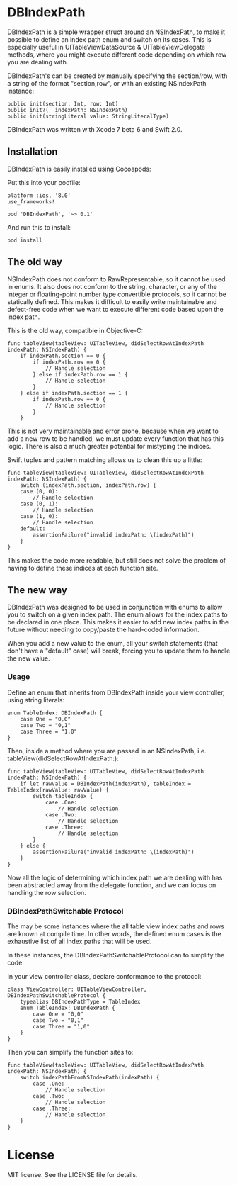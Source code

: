 # DBIndexPath
DBIndexPath is a simple wrapper struct around an NSIndexPath, to make it possible to define an index path enum and switch on its cases. This is especially useful in UITableViewDataSource & UITableViewDelegate methods, where you might execute different code depending on which row you are dealing with.

DBIndexPath's can be created by manually specifying the section/row, with a string of the format "section,row", or with an existing NSIndexPath instance:

    public init(section: Int, row: Int)
    public init?(_ indexPath: NSIndexPath)
    public init(stringLiteral value: StringLiteralType)

DBIndexPath was written with Xcode 7 beta 6 and Swift 2.0.

## Installation
DBIndexPath is easily installed using Cocoapods:

Put this into your podfile:

    platform :ios, '8.0'
    use_frameworks!
    
    pod 'DBIndexPath', '~> 0.1'

And run this to install:

    pod install

## The old way

NSIndexPath does not conform to RawRepresentable, so it cannot be used in enums. It also does not conform to the string, character, or any of the integer or floating-point number type convertible protocols, so it cannot be statically defined. This makes it difficult to easily write maintainable and defect-free code when we want to execute different code based upon the index path.

This is the old way, compatible in Objective-C:

    func tableView(tableView: UITableView, didSelectRowAtIndexPath indexPath: NSIndexPath) {
        if indexPath.section == 0 {
            if indexPath.row == 0 {
                // Handle selection
            } else if indexPath.row == 1 {
                // Handle selection
            }
        } else if indexPath.section == 1 {
            if indexPath.row == 0 {
                // Handle selection
            }
        }

This is not very maintainable and error prone, because when we want to add a new row to be handled, we must update every function that has this logic. There is also a much greater potential for mistyping the indices.

Swift tuples and pattern matching allows us to clean this up a little:

    func tableView(tableView: UITableView, didSelectRowAtIndexPath indexPath: NSIndexPath) {
        switch (indexPath.section, indexPath.row) {
        case (0, 0):
            // Handle selection
        case (0, 1):
            // Handle selection
        case (1, 0):
            // Handle selection
        default:
            assertionFailure("invalid indexPath: \(indexPath)")
        }
    }

This makes the code more readable, but still does not solve the problem of having to define these indices at each function site.

## The new way
DBIndexPath was designed to be used in conjunction with enums to allow you to switch on a given index path. The enum allows for the index paths to be declared in one place. This makes it easier to add new index paths in the future without needing to copy/paste the hard-coded information.

When you add a new value to the enum, all your switch statements (that don't have a "default" case) will break, forcing you to update them to handle the new value.

### Usage
Define an enum that inherits from DBIndexPath inside your view controller, using string literals:

    enum TableIndex: DBIndexPath {
        case One = "0,0"
        case Two = "0,1"
        case Three = "1,0"
    }

Then, inside a method where you are passed in an NSIndexPath, i.e. tableView(didSelectRowAtIndexPath:):

    func tableView(tableView: UITableView, didSelectRowAtIndexPath indexPath: NSIndexPath) {
        if let rawValue = DBIndexPath(indexPath), tableIndex = TableIndex(rawValue: rawValue) {
            switch tableIndex {
                case .One:
                    // Handle selection
                case .Two:
                    // Handle selection
                case .Three:
                    // Handle selection
            }
        } else {
            assertionFailure("invalid indexPath: \(indexPath)")
        }
    }

Now all the logic of determining which index path we are dealing with has been abstracted away from the delegate function, and we can focus on handling the row selection.

### DBIndexPathSwitchable Protocol

The may be some instances where the all table view index paths and rows are known at compile time. In other words, the defined enum cases is the exhaustive list of all index paths that will be used.

In these instances, the DBIndexPathSwitchableProtocol can to simplify the code:

In your view controller class, declare conformance to the protocol:

    class ViewController: UITableViewController, DBIndexPathSwitchableProtocol {
        typealias DBIndexPathType = TableIndex
        enum TableIndex: DBIndexPath {
            case One = "0,0"
            case Two = "0,1"
            case Three = "1,0"
        }
    }

Then you can simplify the function sites to:

    func tableView(tableView: UITableView, didSelectRowAtIndexPath indexPath: NSIndexPath) {
        switch indexPathFromNSIndexPath(indexPath) {
            case .One:
                // Handle selection
            case .Two:
                // Handle selection
            case .Three:
                // Handle selection
        }
    }

# License

MIT license. See the LICENSE file for details.
